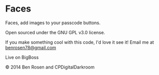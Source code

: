 Faces
=====

Faces, add images to your passcode buttons.

Open sourced under the GNU GPL v3.0 license.

If you make something cool with this code, I'd love it see it! Email me at benrosen78@gmail.com

Live on BigBoss

© 2014 Ben Rosen and CPDigitalDarkroom
